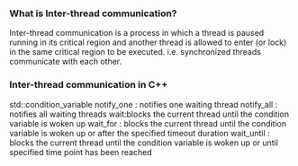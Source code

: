 ### What is Inter-thread communication?

Inter-thread communication is a process in which a thread is paused running in its critical region and another thread is allowed to enter (or lock) in the same critical region to be executed. i.e. synchronized threads communicate with each other.

### Inter-thread communication in C++
std::condition_variable
notify_one : notifies one waiting thread 
notify_all : notifies all waiting threads 
wait:blocks the current thread until the condition variable is woken up 
wait_for : blocks the current thread until the condition variable is woken up or after the specified timeout duration 
wait_until : blocks the current thread until the condition variable is woken up or until specified time point has been reached 
